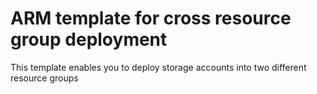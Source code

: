 # ARM template for cross resource group deployment

This template enables you to deploy storage accounts into two different resource groups
